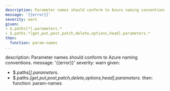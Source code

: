 ---
description: Parameter names should conform to Azure naming conventions.
message: '{{error}}'
severity: warn
given:
- $.paths[*].parameters.*
- $.paths.*[get,put,post,patch,delete,options,head].parameters.*
then:
  function: param-names
...description: Parameter names should conform to Azure naming conventions.
message: '{{error}}'
severity: warn
given:
- $.paths[*].parameters.*
- $.paths.*[get,put,post,patch,delete,options,head].parameters.*
then:
  function: param-names